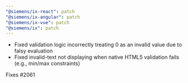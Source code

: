 ```yaml
---
"@siemens/ix-react": patch
"@siemens/ix-angular": patch
"@siemens/ix-vue": patch
"@siemens/ix": patch
---
```


- Fixed validation logic incorrectly treating 0 as an invalid value due to falsy evaluation
- Fixed invalid-text not displaying when native HTML5 validation fails (e.g., min/max constraints)

Fixes #2061
